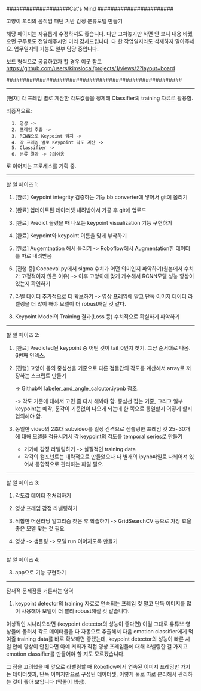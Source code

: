 ###################Cat's Mind #######################

고양이 꼬리의 움직임 패턴 기반 감정 분류모델 만들기

<note> 
해당 페이지는 자유롭게 수정하셔도 좋습니다. 
다만 고쳐놓기만 하면 안 보니 내용 바꿨으면 구두로도 전달해주시면 미리 감사드립니다.
다 한 작업일지라도 삭제하지 말아주세요. 업무일지의 기능도 일부 담당 중입니다. 

      
보드 형식으로 공유하고자 할 경우 이곳 참고
https://github.com/users/kimslocal/projects/1/views/2?layout=board

#####################################################


________________________________________________________________________
[현재]
각 프레임 별로 계산한 각도값들을 정제해 Classifier의 training 자료로 활용함.
 
최종적으로: 
      
      1. 영상 -> 
      2. 프레임 추출 -> 
      3. RCNN으로 Keypoint 탐지 -> 
      4. 각 프레임 별로 Keypoint 각도 계산 -> 
      5. Classifier ->
      6. 분류 결과 -> ?믜야옹
      
로 이어지는 프로세스를 기획 중.


____________________________________________________________________________

할 일 페이즈 1:

1. [완료] Keypoint integrity 검증하는 기능 bb converter에 넣어서 git에 올리기

2. [완료] 업데이트된 데이터셋 내려받아서 가공 후 git에 업로드

3. [완료] Predict 돌렸을 때 나오는 keypoint visualization 기능 구현하기

4. [완료] Keypoint와 keypoint 이름을 맞게 부착하기

5. [완료] Augemtnation 해서 돌리기
      -> Roboflow에서 Augmentation한 데이터를 따로 내려받음

6. [진행 중] Cocoeval.py에서 sigma 수치가 어떤 의미인지 파악하기(원본에서 수치가 고정적이지 않은 이유)
      -> 이후 고양이에 맞게 개수해서 RCNN모델 성능 향상이 있는지 확인하기
      
7. 라벨 데이터 추가적으로 더 확보하기
      -> 영상 프레임에 말고 단독 이미지 데이터 라벨링을 더 많이 해야 모델이 더 robust해질 것 같다. 

8. Keypoint Model의 Training 결과(Loss 등) 수치적으로 확실하게 파악하기

_______________________________________________________________________________
      
      
할 일 페이즈 2:

1. [완료] Predicted된  keypoint 중 어떤 것이 tail_0인지 찾기.
   그냥 순서대로 나옴. 6번째 인덱스.

2. [진행] 고양이 몸의 중심선을 기준으로 다른 점들간의 각도를 계산해서 array로 저장하는 스크립트 만들기
      
   -> Github에 labeler_and_angle_calcutor.iypnb 참조.
      
   -> 각도 기준에 대해서 고민 좀 다시 해봐야 함. 중심선 잡는 기준, 그리고 일부 keypoint는 예각, 둔각이 기준없이 나오게 되는데 한 쪽으로 통일할지 어떻게 할지 협의해야 함.
   
3. 동일한 video의 2초대 subvideo를 일정 간격으로 샘플링한 프레임 컷 25~30개에 대해 모델을 적용시켜서 각 keypoint의 각도를 temporal series로 만들기
   + 거기에 감정 라벨링하기 -> 실질적인 training data
   + 각각의 컴포넌트는 대략적으로 만들었으나 다 별개의 ipynb파일로 나뉘어져 있어서 통합적으로 관리하는 파일 필요. 
   
__________________________________________________________

할 일 페이즈 3:

1. 각도값 데이터 전처리하기 

2. 영상 프레임 감정 라벨링하기

3. 적합한 머신러닝 알고리즘 찾은 후 학습하기
   -> GridSearchCV 등으로 가장 효율 좋은 모델 찾는 것 필요

4. 영상 -> 샘플링 -> 모델 run 이어지도록 만들기
__________________________________________________________

할 일 페이즈 4:      
      
3. app으로 기능 구현하기



____________________________________________________________________
잠재적 문제점들 거론하는 영역

1. keypoint detector의 training 자료로 연속되는 프레임 컷 말고 단독 이미지를 많이 사용해야 모델이 더 빨리 robust해질 것 같습니다.

이상적인 시나리오라면 (keypoint detector의 성능이 좋다면) 이걸 그대로 유튜브 영상들에 돌려서 각도 데이터들을 다 자동으로 추출해서 다음 emotion classifier에게 먹여줄 training
data를 바로 확보하면 좋겠는데, keypoint detector의 성능이 빠른 시일 안에 향상이 안된다면 아예 저희가 직접 영상 프레임들에 대해 라벨링한 걸 가지고 emotion classifier를 만들어야
할 지도 모르겠습니다.
      
그 점을 고려했을 때 앞으로 라벨링할 때 Roboflow에서 연속된 이미지 프레임만 가지는 데이터셋과, 단독 이미지만으로 구성된 데이터셋, 
이렇게 둘로 따로 분리해서 관리하는 것이 좋아 보입니다 (막줄이 핵심). 

